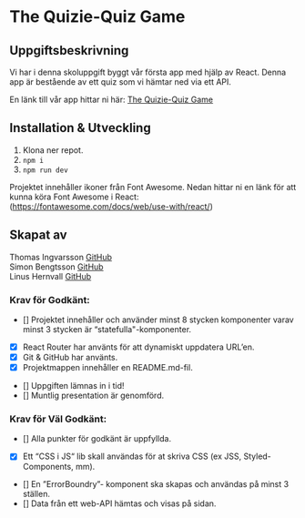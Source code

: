 # The Quizie-Quiz Game

## Uppgiftsbeskrivning

Vi har i denna skoluppgift byggt vår första app med hjälp av React. Denna app är bestående av ett quiz som vi hämtar ned via ett API.

En länk till vår app hittar ni här:
[The Quizie-Quiz Game](https://quizie-quiz.netlify.app/)

## Installation & Utveckling

1. Klona ner repot.
2. `npm i`
3. `npm run dev`

Projektet innehåller ikoner från Font Awesome. Nedan hittar ni en länk för att kunna köra Font Awesome i React:
(https://fontawesome.com/docs/web/use-with/react/)

## Skapat av

Thomas Ingvarsson [GitHub](https://github.com/GunnarIng) <br>
Simon Bengtsson [GitHub](https://github.com/Sillen00)<br>
Linus Hernvall [GitHub](https://github.com/linusHernvall)

### Krav för Godkänt:

- [] Projektet innehåller och använder minst 8 stycken komponenter varav minst 3 stycken är “statefulla"-komponenter. <br>
- [x] React Router har använts för att dynamiskt uppdatera URL’en. <br>
- [x] Git & GitHub har använts. <br>
- [x] Projektmappen innehåller en README.md-fil.<br>
- [] Uppgiften lämnas in i tid! <br>
- [] Muntlig presentation är genomförd.

### Krav för Väl Godkänt:

- [] Alla punkter för godkänt är uppfyllda. <br>
- [x] Ett “CSS i JS“ lib skall användas för at skriva CSS (ex JSS, Styled-Components, mm). <br>
- [] En ”ErrorBoundry”- komponent ska skapas och användas på minst 3 ställen. <br>
- [] Data från ett web-API hämtas och visas på sidan.
